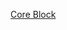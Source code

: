 <a href="https://github.com/headwirecom/coresites/wiki/Coresites-Components#core-block" target="blank">Core Block</a>